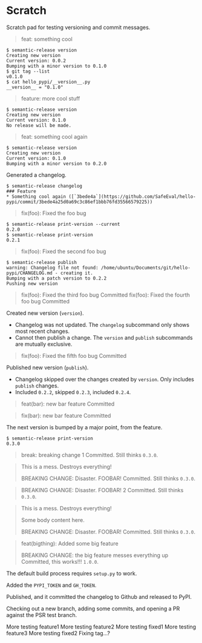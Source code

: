 # Scratch

Scratch pad for testing versioning and commit messages.

> feat: something cool
```
$ semantic-release version
Creating new version
Current version: 0.0.2
Bumping with a minor version to 0.1.0
$ git tag --list
v0.1.0
$ cat hello_pypi/__version__.py
__version__ = "0.1.0"
```

> feature: more cool stuff
```
$ semantic-release version
Creating new version
Current version: 0.1.0
No release will be made.
```

> feat: something cool again
```
$ semantic-release version
Creating new version
Current version: 0.1.0
Bumping with a minor version to 0.2.0
```

Generated a changelog.

```
$ semantic-release changelog
### Feature
* Something cool again ([`3bede4a`](https://github.com/SafeEval/hello-pypi/commit/3bede4a25d0a69c3c86ef1bbb76fd35566579225))
```

> fix(foo): Fixed the foo bug

```
$ semantic-release print-version --current
0.2.0
$ semantic-release print-version
0.2.1
```

> fix(foo): Fixed the second foo bug

```
$ semantic-release publish
warning: Changelog file not found: /home/ubuntu/Documents/git/hello-pypi/CHANGELOG.md - creating it.
Bumping with a patch version to 0.2.2
Pushing new version
```

> fix(foo): Fixed the third foo bug
Committed
> fix(foo): Fixed the fourth foo bug
Committed

Created new version (`version`).
- Changelog was not updated. The `changelog` subcommand only shows most recent changes.
- Cannot then publish a change. The `version` and `publish` subcommands are mutually exclusive.

> fix(foo): Fixed the fifth foo bug
Committed

Published new version (`publish`).
- Changelog skipped over the changes created by `version`. Only includes `publish` changes.
- Included `0.2.2`, skipped `0.2.3`, included `0.2.4`.

> feat(bar): new bar feature
Committed

> fix(bar): new bar feature
Committed

The next version is bumped by a major point, from the feature.

```
$ semantic-release print-version
0.3.0
```

> break: breaking change 1
Committed. Still thinks `0.3.0`.

> This is a mess. Destroys everything!
>
> BREAKING CHANGE: Disaster. FOOBAR!
Committed. Still thinks `0.3.0`.

> BREAKING CHANGE: Disaster. FOOBAR! 2
Committed. Still thinks `0.3.0`.

> This is a mess. Destroys everything!
>
> Some body content here.
>
> BREAKING CHANGE: Disaster. FOOBAR!
Committed. Still thinks `0.3.0`.


> feat(bigthing): Added some big feature
>
> BREAKING CHANGE: the big feature messes everything up
Committed, this works!!! `1.0.0`.


The default build process requires `setup.py` to work.

Added the `PYPI_TOKEN` and `GH_TOKEN`.

Published, and it committed the changelog to Github and released to PyPI.


Checking out a new branch, adding some commits,
and opening a PR against the PSR test branch.


More testing feature1
More testing feature2
More testing fixed1
More testing feature3
More testing fixed2
Fixing tag...?
